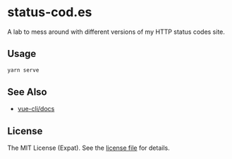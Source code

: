 status-cod.es
=============
A lab to mess around with different versions of my HTTP status codes site.

Usage
-----
```sh
yarn serve
```

See Also
--------
- [vue-cli/docs](https://github.com/vuejs/vue-cli/tree/dev/docs)

License
-------
The MIT License (Expat). See the [license file](LICENSE) for details.

